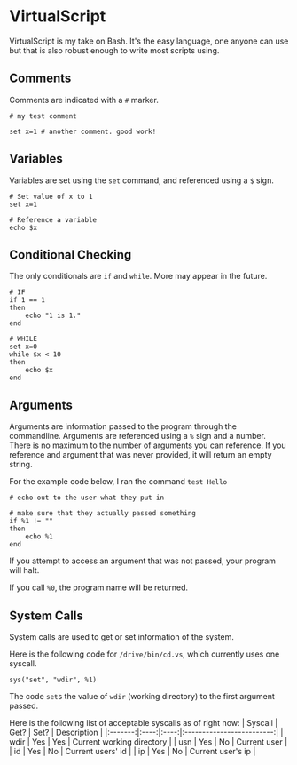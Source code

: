 
VirtualScript
=============

VirtualScript is my take on Bash. It's the easy language, one anyone can use but that is also robust enough to write most scripts using.

Comments
---------
Comments are indicated with a `#` marker.
```
# my test comment

set x=1 # another comment. good work!
```

Variables
---------
Variables are set using the `set` command, and referenced using a `$` sign.
```
# Set value of x to 1
set x=1

# Reference a variable
echo $x
```

Conditional Checking
--------------------
The only conditionals are `if` and `while`. More may appear in the future.
```
# IF
if 1 == 1
then
	echo "1 is 1."
end
```

```
# WHILE
set x=0
while $x < 10
then
	echo $x
end
```

Arguments
---------
Arguments are information passed to the program through the commandline.
Arguments are referenced using a `%` sign and a number.
There is no maximum to the number of arguments you can reference.
If you reference and argument that was never provided, it will return an empty string.

For the example code below, I ran the command `test Hello`
```
# echo out to the user what they put in

# make sure that they actually passed something
if %1 != ""
then
	echo %1
end
```
If you attempt to access an argument that was not passed, your program will halt.

If you call `%0`, the program name will be returned. 

System Calls
------------
System calls are used to get or set information of the system.

Here is the following code for `/drive/bin/cd.vs`, which currently uses one syscall.
```
sys("set", "wdir", %1)
```
The code `set`s the value of `wdir` (working directory) to the first argument passed.

Here is the following list of acceptable syscalls as of right now:
| Syscall | Get? | Set? | Description               |
|:-------:|:----:|:----:|:-------------------------:|
| wdir    | Yes  | Yes  | Current working directory |
| usn     | Yes  | No   | Current user              |
| id      | Yes  | No   | Current users' id         |
| ip      | Yes  | No   | Current user's ip         |





